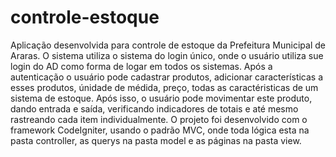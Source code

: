 # controle-estoque

Aplicação desenvolvida para controle de estoque da Prefeitura Municipal de Araras. O sistema utiliza o sistema do login único, onde o usuário utiliza sue login do AD como forma de logar em todos os sistemas. Após a autenticação o usuário pode cadastrar produtos, adicionar características a esses produtos, únidade de médida, preço, todas as caractéristicas de um sistema de estoque. Após isso, o usuário pode movimentar este produto, dando entrada e saída, verificando indicadores de totais e até mesmo rastreando cada item individualmente.
O projeto foi desenvolvido com o framework CodeIgniter, usando o padrão MVC, onde toda lógica esta na pasta controller, as querys na pasta model e as páginas na pasta view.
